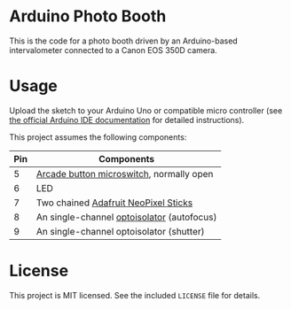 # Arduino Photo Booth

This is the code for a photo booth driven by an Arduino-based intervalometer connected to a Canon EOS 350D camera.


# Usage

Upload the sketch to your Arduino Uno or compatible micro controller (see [the official Arduino IDE documentation](http://arduino.cc/en/Guide/HomePage) for detailed instructions).

This project assumes the following components:

Pin | Components
--- | ----------
5   | [Arcade button microswitch](http://www.adafruit.com/products/1188), normally open
6   | LED
7   | Two chained [Adafruit NeoPixel Sticks](http://www.adafruit.com/products/1426)
8   | An single-channel [optoisolator](https://www.sparkfun.com/products/314) (autofocus)
9   | An single-channel optoisolator (shutter)


# License

This project is MIT licensed. See the included `LICENSE` file for details.